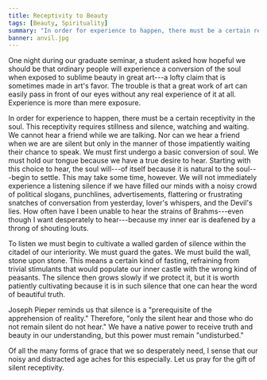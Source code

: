 ```yaml
---
title: Receptivity to Beauty
tags: [Beauty, Spirituality]
summary: "In order for experience to happen, there must be a certain receptivity in the soul.  This receptivity requires stillness and silence, watching and waiting.  We cannot hear a friend while we are talking.  Nor can we hear a friend when we are are silent but only in the manner of those impatiently waiting their chance to speak.  We must first undergo a basic conversion of soul."
banner: anvil.jpg
---
```



One night during our graduate seminar, a student asked how hopeful we should be that ordinary people will experience a conversion of the soul when exposed to sublime beauty in great art---a lofty claim that is sometimes made in art's favor.  The trouble is that a great work of art can easily pass in front of our eyes without any real experience of it at all.  Experience is more than mere exposure.

In order for experience to happen, there must be a certain receptivity in the soul.  This receptivity requires stillness and silence, watching and waiting.  We cannot hear a friend while we are talking.  Nor can we hear a friend when we are are silent but only in the manner of those impatiently waiting their chance to speak.  We must first undergo a basic conversion of soul.  We must hold our tongue because we have a true desire to hear.  Starting with this choice to hear, the soul will---of itself because it is natural to the soul---begin to settle.  This may take some time, however.  We will not immediately experience a listening silence if we have filled our minds with a noisy crowd of political slogans, punchlines, advertisements, flattering or frustrating snatches of conversation from yesterday, lover's whispers, and the Devil's lies.  How often have I been unable to hear the strains of Brahms---even though I want desperately to hear---because my inner ear is deafened by a throng of shouting louts.

To listen we must begin to cultivate a walled garden of silence within the citadel of our interiority.  We must guard the gates.  We must build the wall, stone upon stone.  This means a certain kind of fasting, refraining from trivial stimulants that would populate our inner castle with the wrong kind of peasants.  The silence then grows slowly if we protect it, but it is worth patiently cultivating because it is in such silence that one can hear the word of beautiful truth.

Joseph Pieper reminds us that silence is a "prerequisite of the apprehension of reality."  Therefore, "only the silent hear and those who do not remain silent do not hear."  We have a native power to receive truth and beauty in our understanding, but this power must remain "undisturbed."

Of all the many forms of grace that we so desperately need, I sense that our noisy and distracted age aches for this especially.  Let us pray for the gift of silent receptivity.


